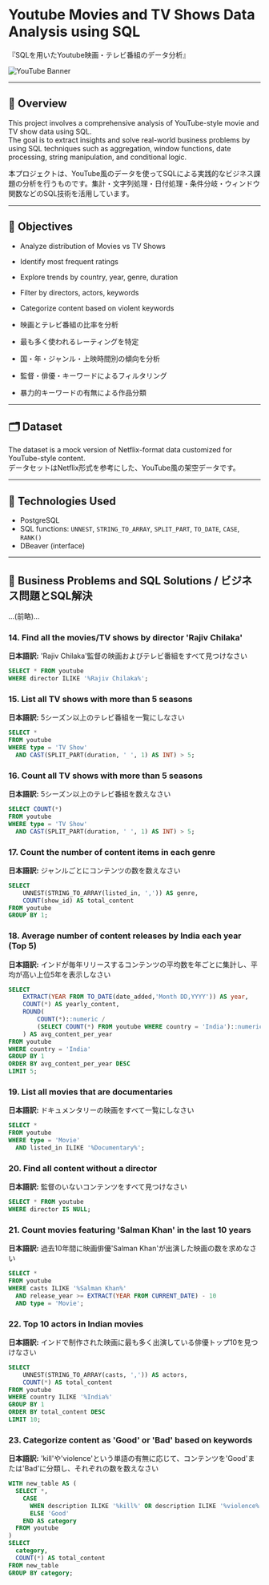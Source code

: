 # Youtube Movies and TV Shows Data Analysis using SQL
『SQLを用いたYoutube映画・テレビ番組のデータ分析』

![YouTube Banner](https://upload.wikimedia.org/wikipedia/commons/b/b8/YouTube_Logo_2017.svg)

---

## 📖 Overview  
This project involves a comprehensive analysis of YouTube-style movie and TV show data using SQL.  
The goal is to extract insights and solve real-world business problems by using SQL techniques such as aggregation, window functions, date processing, string manipulation, and conditional logic.  

本プロジェクトは、YouTube風のデータを使ってSQLによる実践的なビジネス課題の分析を行うものです。集計・文字列処理・日付処理・条件分岐・ウィンドウ関数などのSQL技術を活用しています。

---

## 🎯 Objectives  
- Analyze distribution of Movies vs TV Shows  
- Identify most frequent ratings  
- Explore trends by country, year, genre, duration  
- Filter by directors, actors, keywords  
- Categorize content based on violent keywords  

- 映画とテレビ番組の比率を分析  
- 最も多く使われるレーティングを特定  
- 国・年・ジャンル・上映時間別の傾向を分析  
- 監督・俳優・キーワードによるフィルタリング  
- 暴力的キーワードの有無による作品分類

---

## 🗂️ Dataset  
The dataset is a mock version of Netflix-format data customized for YouTube-style content.  
データセットはNetflix形式を参考にした、YouTube風の架空データです。

---

## 🔧 Technologies Used  
- PostgreSQL  
- SQL functions: `UNNEST`, `STRING_TO_ARRAY`, `SPLIT_PART`, `TO_DATE`, `CASE`, `RANK()`  
- DBeaver (interface)

---

## 📖 Business Problems and SQL Solutions / ビジネス問題とSQL解決

...(前略)...

### 14. Find all the movies/TV shows by director 'Rajiv Chilaka'
**日本語訳:** 'Rajiv Chilaka'監督の映画およびテレビ番組をすべて見つけなさい
```sql
SELECT * FROM youtube
WHERE director ILIKE '%Rajiv Chilaka%';
```

### 15. List all TV shows with more than 5 seasons
**日本語訳:** 5シーズン以上のテレビ番組を一覧にしなさい
```sql
SELECT *
FROM youtube
WHERE type = 'TV Show'
  AND CAST(SPLIT_PART(duration, ' ', 1) AS INT) > 5;
```

### 16. Count all TV shows with more than 5 seasons
**日本語訳:** 5シーズン以上のテレビ番組を数えなさい
```sql
SELECT COUNT(*)
FROM youtube
WHERE type = 'TV Show'
  AND CAST(SPLIT_PART(duration, ' ', 1) AS INT) > 5;
```

### 17. Count the number of content items in each genre
**日本語訳:** ジャンルごとにコンテンツの数を数えなさい
```sql
SELECT 
    UNNEST(STRING_TO_ARRAY(listed_in, ',')) AS genre,
    COUNT(show_id) AS total_content
FROM youtube
GROUP BY 1;
```

### 18. Average number of content releases by India each year (Top 5)
**日本語訳:** インドが毎年リリースするコンテンツの平均数を年ごとに集計し、平均が高い上位5年を表示しなさい
```sql
SELECT
    EXTRACT(YEAR FROM TO_DATE(date_added,'Month DD,YYYY')) AS year,
    COUNT(*) AS yearly_content,
    ROUND(
        COUNT(*)::numeric / 
        (SELECT COUNT(*) FROM youtube WHERE country = 'India')::numeric * 100, 2
    ) AS avg_content_per_year
FROM youtube
WHERE country = 'India'
GROUP BY 1
ORDER BY avg_content_per_year DESC
LIMIT 5;
```

### 19. List all movies that are documentaries
**日本語訳:** ドキュメンタリーの映画をすべて一覧にしなさい
```sql
SELECT *
FROM youtube
WHERE type = 'Movie'
  AND listed_in ILIKE '%Documentary%';
```

### 20. Find all content without a director
**日本語訳:** 監督のいないコンテンツをすべて見つけなさい
```sql
SELECT * FROM youtube
WHERE director IS NULL;
```

### 21. Count movies featuring 'Salman Khan' in the last 10 years
**日本語訳:** 過去10年間に映画俳優'Salman Khan'が出演した映画の数を求めなさい
```sql
SELECT *
FROM youtube
WHERE casts ILIKE '%Salman Khan%'
  AND release_year >= EXTRACT(YEAR FROM CURRENT_DATE) - 10
  AND type = 'Movie';
```

### 22. Top 10 actors in Indian movies
**日本語訳:** インドで制作された映画に最も多く出演している俳優トップ10を見つけなさい
```sql
SELECT
    UNNEST(STRING_TO_ARRAY(casts, ',')) AS actors,
    COUNT(*) AS total_content
FROM youtube
WHERE country ILIKE '%India%'
GROUP BY 1
ORDER BY total_content DESC
LIMIT 10;
```

### 23. Categorize content as 'Good' or 'Bad' based on keywords
**日本語訳:** 'kill'や'violence'という単語の有無に応じて、コンテンツを'Good'または'Bad'に分類し、それぞれの数を数えなさい
```sql
WITH new_table AS (
  SELECT *,
    CASE
      WHEN description ILIKE '%kill%' OR description ILIKE '%violence%' THEN 'Bad'
      ELSE 'Good'
    END AS category
  FROM youtube
)
SELECT
  category,
  COUNT(*) AS total_content
FROM new_table
GROUP BY category;
```




